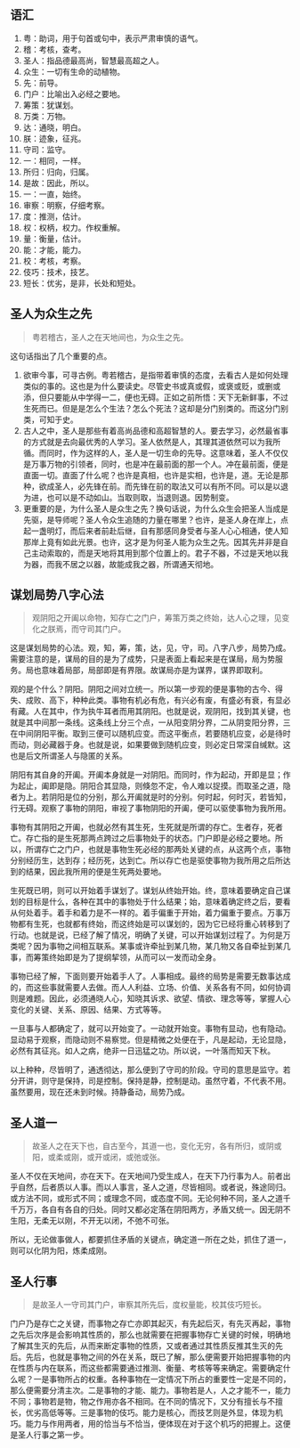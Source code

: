 ## 语汇

1.  粤：助词，用于句首或句中，表示严肃审慎的语气。
2.  稽：考核，查考。
3.  圣人：指品德最高尚，智慧最高超之人。
4.  众生：一切有生命的动植物。
5.  先：前导。
6.  门户：比喻出入必经之要地。
7.  筹策：犹谋划。
8.  万类：万物。
9.  达：通晓，明白。
10. 朕：迹象，征兆。
11. 守司：监守。
12. 一：相同，一样。
13. 所归：归向，归属。
14. 是故：因此，所以。
15. 一：一直，始终。
16. 审察：明察，仔细考察。
17. 度：推测，估计。
18. 权：权柄，权力。作权重解。
19. 量：衡量，估计。
20. 能：才能，能力。
21. 校：考核，考察。
22. 伎巧：技术，技艺。
23. 短长：优劣，是非，长处和短处。

## 圣人为众生之先

> 粤若稽古，圣人之在天地间也，为众生之先。

这句话指出了几个重要的点。
1. 欲审今事，可寻古例。粤若稽古，是指带着审慎的态度，去看古人是如何处理类似的事的。这也是为什么要读史。尽管史书或真或假，或褒或贬，或删或添，但只要能从中学得一二，便也无碍。正如之前所悟：天下无新鲜事，不过生死而已。但是是怎么个生法？怎么个死法？这却是分门别类的。而这分门别类，可知于史。
2. 古人之中，圣人是那些有着高尚品德和高超智慧的人。要去学习，必然最省事的方式就是去向最优秀的人学习。圣人依然是人，其理其道依然可以为我所循。而同时，作为这样的人，圣人是一切生命的先导。这意味着，圣人不仅仅是万事万物的引领者，同时，也是冲在最前面的那一个人。冲在最前面，便是直面一切。直面了什么呢？也许是真相，也许是实相，也许是，道。无论是那种，欲成圣人，必先锋在前。而先锋在前的取法又可以有所不同。可以是以退为进，也可以是不动如山。当取则取，当退则退。因势制变。
3. 更重要的是，为什么圣人是众生之先？换句话说，为什么众生会把圣人当成是先驱，是导师呢？圣人令众生追随的力量在哪里？也许，是圣人身在岸上，点起一盏明灯，而后来者前赴后继，自有那感同身受者与圣人心心相通，使人知那岸上竟有如此光景。也许，这才是为何圣人能为众生之先。因其先并非是自己主动索取的，而是天地将其用到那个位置上的。君子不器，不过是天地以我为器，而我不居之以器，故能成我之器，所谓通天彻地。

## 谋划局势八字心法

> 观阴阳之开阖以命物，知存亡之门户，筹策万类之终始，达人心之理，见变化之朕焉，而守司其门户。

这是谋划局势的心法。观，知，筹，策，达，见，守，司。八字八步，局势乃成。需要注意的是，谋局的目的是为了成势，只是表面上看起来是在谋局，局为势服务。局也意味着局部，局部即是有界限。故谋局亦是为谋界，谋界即取利。

观的是个什么？阴阳。阴阳之间对立统一。所以第一步观的便是事物的古今、得失、成败、高下，种种此类。事物有机必有危，有兴必有废，有盛必有衰，有显必有藏。人在其中，作为执牛耳者而用其阴阳。也就是说，观阴阳，找到其关键，也就是其中间那一条线。这条线上分三个点，一从阳变阴分界，二从阴变阳分界，三在中间阴阳平衡。取到三便可以随机应变。而这平衡点，若要随机应变，必是待时而动，则必藏器于身。也就是说，如果要做到随机应变，则必定日常深自缄默。这也是后文所谓圣人与隐匿的关系。

阴阳有其自身的开阖。开阖本身就是一对阴阳。而同时，作为起动，开即是显；作为起止，阖即是隐。阴阳合其显隐，则倏忽不定，令人难以捉摸。而取圣之道，隐者为上。若阴阳是位的分别，那么开阖就是时的分别。何时起，何时灭，若皆知，行无碍。观察了事物的阴阳，审视了事物阴阳的开阖，便可以驱使事物为我所用。

事物有其阴阳之开阖，也就必然有其生死，生死就是所谓的存亡。生者存，死者亡。存亡指的是生死那两点跨过之后事物处于的状态。门户即是必经之要地。所以，所谓存亡之门户，也就是事物生死必经的那两处关键的点，从这两个点，事物分别经历生，达到存；经历死，达到亡。所以存亡也是驱使事物为我所用之后所达到的结果，因此我所用的便是生死两处要地。

生死既已明，则可以开始着手谋划了。谋划从终始开始。终，意味着要确定自己谋划的目标是什么，各种在其中的事物处于什么结果；始，意味着确定终之后，要看从何处着手。着手和着力是不一样的。着手偏重于开始，着力偏重于要点。万事万物都有生死，也就都有终始，而这终始是可以谋划的，因为它已经将重心转移到了行动。也就是说，已经了解了情况，明确了关键，可以开始谋划过程了。为何是万类呢？因为事物之间相互联系。某事或许牵扯到某几物，某几物又各自牵扯到某几事，而筹策终始即是为了提纲挈领，从而可以一发而动全身。

事物已经了解，下面则要开始着手人了。人事相成。最终的局势是需要无数事达成的，而这些事就需要人去做。而人人利益、立场、价值、关系各有不同，如何协调则是难题。因此，必须通晓人心，知晓其诉求、欲望、情欲、理念等等，掌握人心变化的关键、关系、原因、结果、方式等等。

一旦事与人都确定了，就可以开始变了。一动就开始变。事物有显动，也有隐动。显动易于观察，而隐动则不易察觉。但是精微之处便在于，凡是起动，无论显隐，必然有其征兆。如人之病，绝非一日迅猛之功。所以说，一叶落而知天下秋。

以上种种，尽皆明了，通透彻达，那么便到了守司的阶段。守司的意思是监守。若分开讲，则守是保持，司是控制。保持是静，控制是动。虽然守着，不代表不用。虽然要用，现在还未到时候。持静备动，局势乃成。

## 圣人道一

> 故圣人之在天下也，自古至今，其道一也，变化无穷，各有所归，或阴或阳，或柔或刚，或开或闭，或弛或张。

圣人不仅在天地间，亦在天下。在天地间乃受生成人，在天下乃行事为人。前者出乎自然，后者质以人事。而以人事言，圣人之道，尽皆相同。或者说，殊途同归。或方法不同，或形式不同；或理念不同，或态度不同。无论何种不同，圣人之道千千万万，各自有各自的归处。同时又都必定落在阴阳两方，矛盾又统一。因无阴不生阳，无柔无以刚，不开无以闭，不弛不可张。

所以，无论做事做人，都要抓住矛盾的关键点，确定道一所在之处，抓住了道一，则可以化阴为阳，炼柔成刚。

## 圣人行事

> 是故圣人一守司其门户，审察其所先后，度权量能，校其伎巧短长。

门户乃是存亡之关键，而事物之存亡亦即其起灭，有先起后灭，有先灭再起，事物之先后次序是会影响其性质的，那么也就需要在把握事物存亡关键的时候，明确地了解其生灭的先后，从而来断定事物的性质，又或者通过其性质反推其生灭的先后。先后，也就是事物之间的外在关系，既已了解，那么便需要开始把握事物的内在性质与内在联系，而这些都需要通过推测、衡量、考核等等来确定。需要确定什么呢？一是事物所占的权重。各种事物在一定情况下所占的重要性一定是不同的，那么便需要分清主次。二是事物的才能、能力。事物若是人，人之才能不一，能力不同；事物若是物，物之作用亦各不相同。在不同的情况下，又分有擅长与不擅长，优劣高低等等。三是事物的伎巧。能力是核心，而技艺则是外显，体现为机巧。能力与作用两者，用的恰当与不恰当，便体现在对于这个机巧的把握上。这便是圣人行事之第一步。

